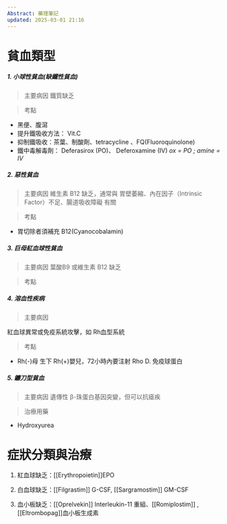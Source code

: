 ```yaml
---
Abstract: 藥理筆記
updated: 2025-03-01 21:16
---
```




# 貧血類型
##### 1. 小球性貧血(缺鐵性貧血)
>主要病因
鐵質缺乏

> 考點
- 黑便、腹瀉
- 提升鐵吸收方法： Vit.C
- 抑制鐵吸收：茶葉、制酸劑、tetracycline 、FQ(Fluoroquinolone)
- 鐵中毒解毒劑： Deferasirox (PO)、 Deferoxamine (IV) 
*ox = PO ; amine = IV*
##### 2. 惡性貧血
>主要病因
維生素 B12 缺乏，通常與 胃壁萎縮、內在因子（Intrinsic Factor）不足、腸道吸收障礙 有關

> 考點

- 胃切除者須補充 B12(Cyanocobalamin)
##### 3. 巨母紅血球性貧血
>主要病因
葉酸B9 或維生素 B12 缺乏

> 考點
##### 4. 溶血性疾病
>主要病因

紅血球異常或免疫系統攻擊，如 Rh血型系統
> 考點
- Rh(-)母 生下 Rh(+)嬰兒，72小時內要注射 Rho D. 免疫球蛋白



##### 5. 鐮刀型貧血
>主要病因
遺傳性 β-珠蛋白基因突變，但可以抗瘧疾

> 治療用藥

- Hydroxyurea
# 症狀分類與治療
1. 紅血球缺乏：[[Erythropoietin]]EPO
2. 白血球缺乏：[[Filgrastim]] G-CSF, [[Sargramostim]] GM-CSF

3. 血小板缺乏：[[Oprelvekin]] Interleukin-11 重組、[[Romiplostim]] , [[Eltrombopag]]血小板生成素